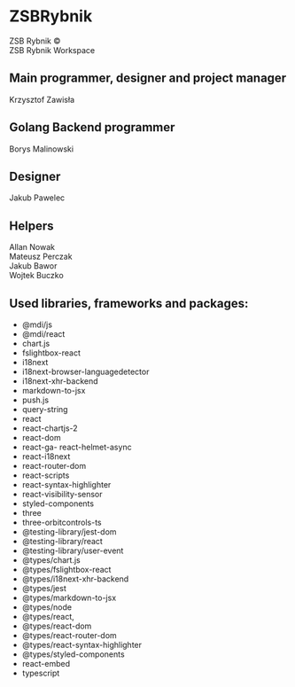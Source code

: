 # ZSBRybnik

ZSB Rybnik ©  
ZSB Rybnik Workspace

## Main programmer, designer and project manager

Krzysztof Zawisła

## Golang Backend programmer

Borys Malinowski

## Designer

Jakub Pawelec

## Helpers

Allan Nowak  
Mateusz Perczak  
Jakub Bawor  
Wojtek Buczko

## Used libraries, frameworks and packages:
- @mdi/js
- @mdi/react
- chart.js
- fslightbox-react
- i18next
- i18next-browser-languagedetector
- i18next-xhr-backend
- markdown-to-jsx
- push.js
- query-string
- react
- react-chartjs-2
- react-dom
- react-ga- react-helmet-async
- react-i18next
- react-router-dom
- react-scripts
- react-syntax-highlighter
- react-visibility-sensor
- styled-components
- three
- three-orbitcontrols-ts
- @testing-library/jest-dom
- @testing-library/react
- @testing-library/user-event
- @types/chart.js
- @types/fslightbox-react
- @types/i18next-xhr-backend
- @types/jest
- @types/markdown-to-jsx
- @types/node
- @types/react,
- @types/react-dom
- @types/react-router-dom
- @types/react-syntax-highlighter
- @types/styled-components
- react-embed
- typescript
